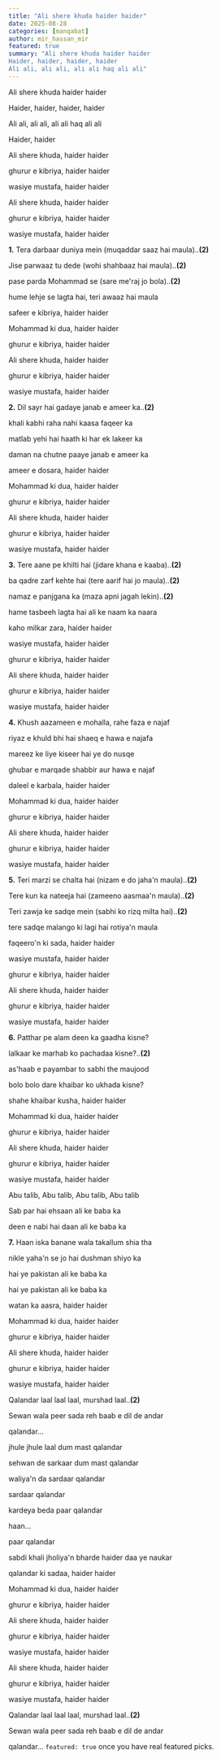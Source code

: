 ```yaml
---
title: "Ali shere khuda haider haider"
date: 2025-08-28
categories: [manqabat]
author: mir_hassan_mir
featured: true
summary: "Ali shere khuda haider haider
Haider, haider, haider, haider
Ali ali, ali ali, ali ali haq ali ali"
---
```

Ali shere khuda haider haider

Haider, haider, haider, haider

Ali ali, ali ali, ali ali haq ali ali

Haider, haider

Ali shere khuda, haider haider

ghurur e kibriya, haider haider

wasiye mustafa, haider haider



Ali shere khuda, haider haider

ghurur e kibriya, haider haider

wasiye mustafa, haider haider



**1.** Tera darbaar duniya mein (muqaddar saaz hai maula)..**(2)**
 
Jise parwaaz tu dede (wohi shahbaaz hai maula)..**(2)**

pase parda Mohammad se (sare me'raj jo bola)..**(2)**

hume lehje se lagta hai, teri awaaz hai maula

safeer e kibriya, haider haider

Mohammad ki dua, haider haider

ghurur e kibriya, haider haider



Ali shere khuda, haider haider

ghurur e kibriya, haider haider

wasiye mustafa, haider haider



**2.** Dil sayr hai gadaye janab e ameer ka..**(2)**

khali kabhi raha nahi kaasa faqeer ka

matlab yehi hai haath ki har ek lakeer ka

daman na chutne paaye janab e ameer ka

ameer e dosara, haider haider

Mohammad ki dua, haider haider

ghurur e kibriya, haider haider



Ali shere khuda, haider haider

ghurur e kibriya, haider haider

wasiye mustafa, haider haider



**3.** Tere aane pe khilti hai (jidare khana e kaaba)..**(2)**

ba qadre zarf kehte hai (tere aarif hai jo maula)..**(2)**

namaz e panjgana ka (maza apni jagah lekin)..**(2)**

hame tasbeeh lagta hai ali ke naam ka naara

kaho milkar zara, haider haider

wasiye mustafa, haider haider

ghurur e kibriya, haider haider



Ali shere khuda, haider haider

ghurur e kibriya, haider haider

wasiye mustafa, haider haider



**4.** Khush aazameen e mohalla, rahe faza e najaf

riyaz e khuld bhi hai shaeq e hawa e najafa

mareez ke liye kiseer hai ye do nusqe

ghubar e marqade shabbir aur hawa e najaf

daleel e karbala, haider haider

Mohammad ki dua, haider haider

ghurur e kibriya, haider haider



Ali shere khuda, haider haider

ghurur e kibriya, haider haider

wasiye mustafa, haider haider



**5.** Teri marzi se chalta hai (nizam e do jaha'n maula)..**(2)**

Tere kun ka nateeja hai (zameeno aasmaa'n maula)..**(2)**

Teri zawja ke sadqe mein (sabhi ko rizq milta hai)..**(2)**

tere sadqe malango ki lagi hai rotiya'n maula

faqeero'n ki sada, haider haider

wasiye mustafa, haider haider

ghurur e kibriya, haider haider



Ali shere khuda, haider haider

ghurur e kibriya, haider haider

wasiye mustafa, haider haider



**6.** Patthar pe alam deen ka gaadha kisne?

lalkaar ke marhab ko pachadaa kisne?..**(2)**

as'haab e payambar to sabhi the maujood

bolo bolo dare khaibar ko ukhada kisne?

shahe khaibar kusha, haider haider

Mohammad ki dua, haider haider

ghurur e kibriya, haider haider



Ali shere khuda, haider haider

ghurur e kibriya, haider haider

wasiye mustafa, haider haider



Abu talib, Abu talib, Abu talib, Abu talib

Sab par hai ehsaan ali ke baba ka

deen e nabi hai daan ali ke baba ka



**7.** Haan iska banane wala takallum shia tha

nikle yaha'n se jo hai dushman shiyo ka

hai ye pakistan ali ke baba ka

hai ye pakistan ali ke baba ka

watan ka aasra, haider haider

Mohammad ki dua, haider haider

ghurur e kibriya, haider haider



Ali shere khuda, haider haider

ghurur e kibriya, haider haider

wasiye mustafa, haider haider



Qalandar laal laal laal, murshad laal..**(2)**

Sewan wala peer sada reh baab e dil de andar

qalandar...

jhule jhule laal dum mast qalandar

sehwan de sarkaar dum mast qalandar



waliya'n da sardaar qalandar

sardaar qalandar

kardeya beda paar qalandar

haan...

paar qalandar

sabdi khali jholiya'n bharde haider daa ye naukar

qalandar ki sadaa, haider haider

Mohammad ki dua, haider haider

ghurur e kibriya, haider haider


Ali shere khuda, haider haider

ghurur e kibriya, haider haider

wasiye mustafa, haider haider


Ali shere khuda, haider haider

ghurur e kibriya, haider haider

wasiye mustafa, haider haider


Qalandar laal laal laal, murshad laal..**(2)**

Sewan wala peer sada reh baab e dil de andar

qalandar...
`featured: true` once you have real featured picks.
